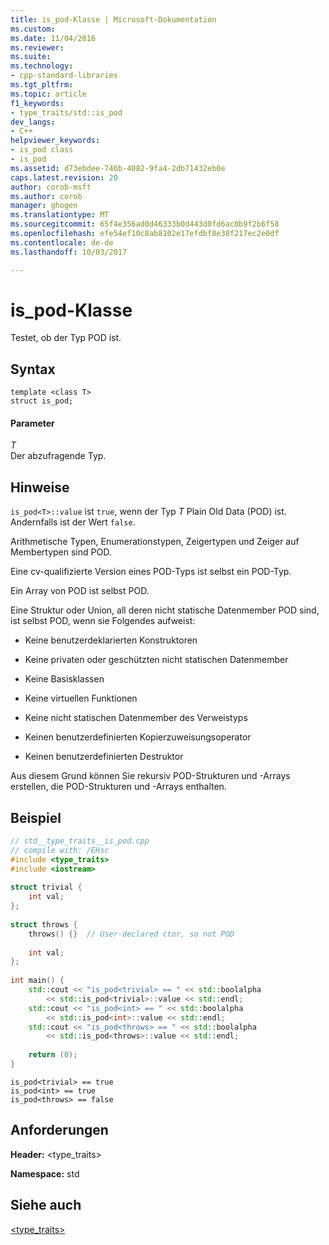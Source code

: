 ```yaml
---
title: is_pod-Klasse | Microsoft-Dokumentation
ms.custom: 
ms.date: 11/04/2016
ms.reviewer: 
ms.suite: 
ms.technology:
- cpp-standard-libraries
ms.tgt_pltfrm: 
ms.topic: article
f1_keywords:
- type_traits/std::is_pod
dev_langs:
- C++
helpviewer_keywords:
- is_pod class
- is_pod
ms.assetid: d73ebdee-746b-4082-9fa4-2db71432eb0e
caps.latest.revision: 20
author: corob-msft
ms.author: corob
manager: ghogen
ms.translationtype: MT
ms.sourcegitcommit: 65f4e356ad0d46333b0d443d0fd6ac0b9f2b6f58
ms.openlocfilehash: efe54ef10c8ab8102e17efdbf8e38f217ec2e0df
ms.contentlocale: de-de
ms.lasthandoff: 10/03/2017

---
```

# <a name="ispod-class"></a>is_pod-Klasse
Testet, ob der Typ POD ist.  
  
## <a name="syntax"></a>Syntax  
  
```
template <class T>
struct is_pod;
```  
  
#### <a name="parameters"></a>Parameter  
*T*  
Der abzufragende Typ.  
  
## <a name="remarks"></a>Hinweise  
`is_pod<T>::value` ist `true`, wenn der Typ *T* Plain Old Data (POD) ist. Andernfalls ist der Wert `false`.  
  
Arithmetische Typen, Enumerationstypen, Zeigertypen und Zeiger auf Membertypen sind POD.  
  
Eine cv-qualifizierte Version eines POD-Typs ist selbst ein POD-Typ.  
  
Ein Array von POD ist selbst POD.  
  
Eine Struktur oder Union, all deren nicht statische Datenmember POD sind, ist selbst POD, wenn sie Folgendes aufweist:  
  
-   Keine benutzerdeklarierten Konstruktoren  
  
-   Keine privaten oder geschützten nicht statischen Datenmember  
  
-   Keine Basisklassen  
  
-   Keine virtuellen Funktionen  
  
-   Keine nicht statischen Datenmember des Verweistyps  
  
-   Keinen benutzerdefinierten Kopierzuweisungsoperator  
  
-   Keinen benutzerdefinierten Destruktor  
  
Aus diesem Grund können Sie rekursiv POD-Strukturen und -Arrays erstellen, die POD-Strukturen und -Arrays enthalten.  
  
## <a name="example"></a>Beispiel  
  
```cpp  
// std__type_traits__is_pod.cpp   
// compile with: /EHsc   
#include <type_traits>   
#include <iostream>   
  
struct trivial {   
    int val;   
};   
  
struct throws {   
    throws() {}  // User-declared ctor, so not POD
  
    int val;   
};   
  
int main() {   
    std::cout << "is_pod<trivial> == " << std::boolalpha   
        << std::is_pod<trivial>::value << std::endl;   
    std::cout << "is_pod<int> == " << std::boolalpha   
        << std::is_pod<int>::value << std::endl;   
    std::cout << "is_pod<throws> == " << std::boolalpha   
        << std::is_pod<throws>::value << std::endl;   
  
    return (0);   
}  
```  
  
```Output  
is_pod<trivial> == true  
is_pod<int> == true  
is_pod<throws> == false  
```  
  
## <a name="requirements"></a>Anforderungen  
**Header:** \<type_traits>  
  
**Namespace:** std  
  
## <a name="see-also"></a>Siehe auch  
[<type_traits>](../standard-library/type-traits.md)




